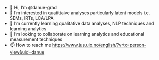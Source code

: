 - 👋 Hi, I’m @danue-grad
- 👀 I’m interested in quatittaive analyses particularly latent models i.e. SEMs, IRTs, LCA/LPA
- 🌱 I’m currently learning qualitative data analyses, NLP techniques and learning analytics
- 💞️ I’m looking to collaborate on learning analytics and educational measurement techniques
- 📫 How to reach me https://www.jus.uio.no/english/?vrtx=person-view&uid=danue

<!---
danue-grad/danue-grad is a ✨ special ✨ repository because its `README.md` (this file) appears on your GitHub profile.
You can click the Preview link to take a look at your changes.
--->
